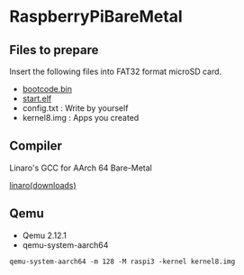# RaspberryPiBareMetal

## Files to prepare

Insert the following files into FAT32 format microSD card.  

* [bootcode.bin](https://github.com/raspberrypi/firmware/blob/master/boot/bootcode.bin)
* [start.elf](https://github.com/raspberrypi/firmware/blob/master/boot/start.elf)
* config.txt : Write by yourself
* kernel8.img : Apps you created

## Compiler

Linaro's GCC for AArch 64 Bare-Metal  

[linaro(downloads)](https://www.linaro.org/downloads/)  

## Qemu

* Qemu 2.12.1
* qemu-system-aarch64

```
qemu-system-aarch64 -m 128 -M raspi3 -kernel kernel8.img 
```
